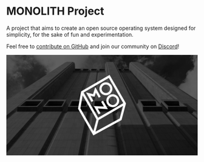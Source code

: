 # MONOLITH Project

A project that aims to create an open source operating system designed for simplicity, for the sake of fun and experimentation.

Feel free to [contribute on GitHub](https://github.com/MONOLITH-Project) and join our community on [Discord](https://discord.gg/wjma2CfT)!

![](banner.png)
